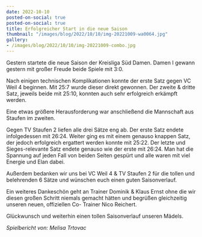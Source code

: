 ```yaml
---
date: 2022-10-10
posted-on-social: true
posted-on-social: true
title: Erfolgreicher Start in die neue Saison
thumbnail: "/images/blog/2022/10/10/img-20221009-wa0064.jpg"
gallery:
- /images/blog/2022/10/10/img-20221009-combo.jpg
---
```

Gestern startete die neue Saison der Kreisliga Süd Damen. Damen I gewann gestern mit großer Freude beide Spiele mit 3:0.

Nach einigen technischen Komplikationen konnte der erste Satz gegen VC Weil 4 beginnen. Mit 25:7 wurde dieser direkt gewonnen. Der zweite & dritte Satz, jeweils beide mit 25:10, konnten auch sehr erfolgreich erkämpft werden.

Eine etwas größere Herausforderung war anschließend die Mannschaft aus Staufen im zweiten.

Gegen TV Staufen 2 liefen alle drei Sätze eng ab. Der erste Satz endete infolgedessen mit 26:24. Weiter ging es mit einem genauso knappen Satz, der jedoch erfolgreich ergattert werden konnte mit 25:22. Der letzte und Sieges-relevante Satz endete genauso wie der erste mit 26:24. Man hat die Spannung auf jeden Fall von beiden Seiten gespürt und alle waren mit viel Energie und Elan dabei.

Außerdem bedanken wir uns bei VC Weil 4 & TV Staufen 2 für die tollen und belehrenden 6 Sätze und wünschen euch einen guten Saisonverlauf.

Ein weiteres Dankeschön geht an Trainer Dominik & Klaus Ernst ohne die wir diesen großen Schritt niemals gemacht hätten und begrüßen gleichzeitig unseren neuen, offiziellen Co- Trainer Nico Reichert.

Glückwunsch und weiterhin einen tollen Saisonverlauf unseren Mädels.

_Spielbericht von: Melisa Trtovac_

[](/images/blog/2022/10/10/img-20221009-combo.jpg)